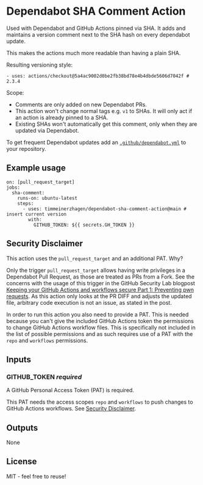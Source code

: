 # Dependabot SHA Comment Action

Used with Dependabot and GitHub Actions pinned via SHA. It adds and maintains a version comment next to the SHA hash on every dependabot update. 

This makes the actions much more readable than having a plain SHA.

Resulting versioning style:

```
- uses: actions/checkout@5a4ac9002d0be2fb38bd78e4b4dbde5606d7042f # 2.3.4
```

Scope:

* Comments are only added on new Dependabot PRs. 
* This action won't change normal tags e.g. `v1` to SHAs. It will only act if an action is already pinned to a SHA.
* Existing SHAs won't automatically get this comment, only when they are updated via Dependabot. 

To get frequent Dependabot updates add an [`.github/dependabot.yml`](https://docs.github.com/en/code-security/supply-chain-security/keeping-your-dependencies-updated-automatically/configuration-options-for-dependency-updates) to your repository.

## Example usage

```
on: [pull_request_target]
jobs:
  sha-comment:
    runs-on: ubuntu-latest
    steps:
      - uses: timmeinerzhagen/dependabot-sha-comment-action@main # insert current version
        with:
          GITHUB_TOKEN: ${{ secrets.GH_TOKEN }}
```

## Security Disclaimer

This action uses the `pull_request_target` and an additional PAT. Why?

Only the trigger `pull_request_target` allows having write privileges in a Dependabot Pull Request, as those are treated as PRs from a Fork. See the concerns with the usage of this trigger in the GitHub Security Lab blogpost [Keeping your GitHub Actions and workflows secure Part 1: Preventing pwn requests](https://securitylab.github.com/research/github-actions-preventing-pwn-requests/). As this action only looks at the PR DIFF and adjusts the updated file, arbitrary code execution is not an issue, as stated in the post. 

In order to run this action you also need to provide a PAT. This is needed because you can't give the included GitHub Actions token the permissions to change GitHub Actions workflow files. This is specifically not included in the list of possible permissions and as such requires use of a PAT with the `repo` and `workflows` permissions.

## Inputs

### GITHUB_TOKEN *required*

A GitHub Personal Access Token (PAT) is required. 

This PAT needs the access scopes `repo` and `workflows` to push changes to GitHub Actions workflows. See [Security Disclaimer](#Security-Disclaimer).

## Outputs

None

## License

MIT - feel free to reuse!